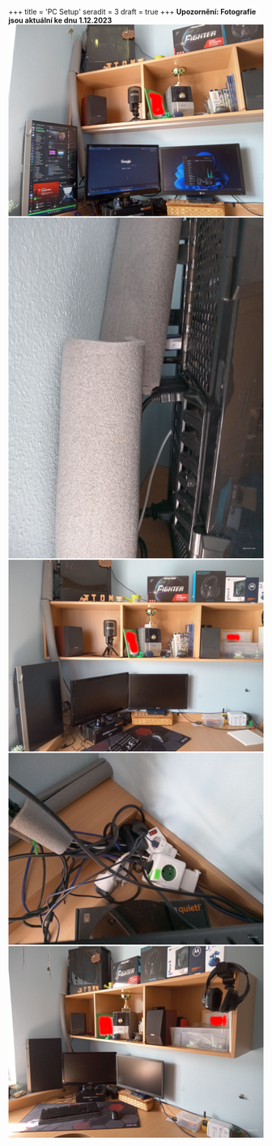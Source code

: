 +++
title = 'PC Setup'
seradit = 3
draft = true
+++
**Upozornění: Fotografie jsou aktuální ke dnu 1.12.2023**
![Fotka_1](1.jpg)
![Fotka_2](2.jpg)
![Fotka_3](3.jpg)
![Fotka_4](4.jpg)
![Fotka_5](5.jpg)